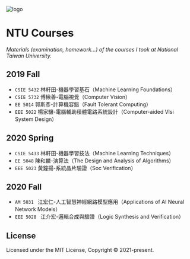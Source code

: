 
![logo](https://user-images.githubusercontent.com/8816002/112278937-4f79f680-8cbe-11eb-972e-6770a310777c.png)

# NTU Courses

 _Materials (examination, homework...) of the courses I took at National Taiwan University._

## 2019 Fall

- `CSIE 5432` 林軒田-機器學習基石（Machine Learning Foundations）
- `CSIE 5732` 傅楸善-電腦視覺（Computer Vision）
- `EE 5014` 郭斯彥-計算機容錯（Fault Tolerant Computing）
- `EEE 5022` 楊家驤-電腦輔助積體電路系統設計（Computer-aided Vlsi System Design）

## 2020 Spring

- `CSIE 5433` 林軒田-機器學習技法（Machine Learning Techniques）
- `EE 5048` 陳和麟-演算法（The Design and Analysis of Algorithms）
- `EEE 5023` 黃鐘揚-系統晶片驗證（Soc Verification）


## 2020 Fall

- `AM 5031 ` 江宏仁-人工智慧神經網路模型應用（Applications of AI Neural Network Models）
- `EEE 5028 ` 江介宏-邏輯合成與驗證（Logic Synthesis and Verification）

## License

Licensed under the MIT License, Copyright © 2021-present.
